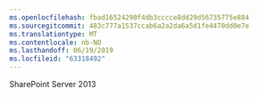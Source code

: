 ```yaml
---
ms.openlocfilehash: fbad16524290f4db3cccce8dd29d56735775e884
ms.sourcegitcommit: 483c777a1537ccab6a2a2da6a5d1fe4470dd0e7e
ms.translationtype: MT
ms.contentlocale: nb-NO
ms.lasthandoff: 06/19/2019
ms.locfileid: "63318492"
---
```

SharePoint Server 2013